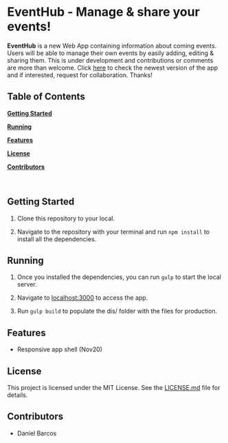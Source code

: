 # EventHub - Manage & share your events!

**EventHub** is a new Web App containing information about coming events. Users will be able to manage their own events by easily adding, editing & sharing them. This is under development and contributions or comments are more than welcome. Click [here](https://dbarcosb.github.io) to check the newest version of the app and if interested, request for collaboration. Thanks!

Table of Contents
-----------------

[**Getting Started**](#starting)

[**Running**](#running)

[**Features**](#features)

[**License**](#license)

[**Contributors**](#contributors)

<br />

<a name="starting"></a>
Getting Started
---------------

1. Clone this repository to your local.

2. Navigate to the repository with your terminal and run `npm install` to install all the dependencies.

<a name="running"></a>
Running
-------

1. Once you installed the dependencies, you can run `gulp` to start the local server.

2. Navigate to [localhost:3000](http://localhost:3000/) to access the app.

3. Run  `gulp build` to populate the dis/ folder with the files for production.

<a name="features"></a>
Features
--------

* Responsive app shell (Nov20)

<a name="license"></a>
License
-------

This project is licensed under the MIT License. See the [LICENSE.md](LICENSE.md) file for details.

<a name="contributors"></a>
Contributors
------------

* Daniel Barcos
